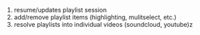 1. resume/updates playlist session
2. add/remove playlist items (highlighting, mulitselect, etc.)
3. resolve playlists into individual videos (soundcloud, youtube)z